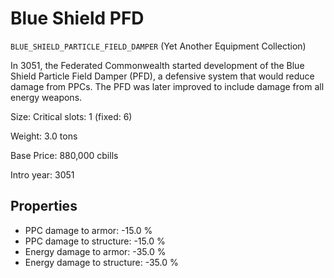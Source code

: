 # Blue Shield PFD

`BLUE_SHIELD_PARTICLE_FIELD_DAMPER` (Yet Another Equipment Collection)

In 3051, the Federated Commonwealth started development of the Blue Shield Particle Field Damper (PFD), a defensive system that would reduce damage from PPCs. The PFD was later improved to include damage from all energy weapons.

Size: Critical slots: 1 (fixed: 6)

Weight: 3.0 tons

Base Price: 880,000 cbills

Intro year: 3051

## Properties
* PPC damage to armor: -15.0 %
* PPC damage to structure: -15.0 %
* Energy damage to armor: -35.0 %
* Energy damage to structure: -35.0 %
